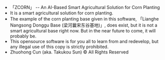* 「ZCORN」 -- An AI-Based Smart Agricultural Solution for Corn Planting
* It is a smart agricultural solution for corn planting.
* The example of the corn planting base given in this software, 「Lianghe Nangsong Donggu Base (梁河曩宋东谷基地)」, does exist, but it is not a smart agricultural base right now. But in the near future to come, it will probably be.
* This opensource software is for you all to learn from and redevelop, but any illegal use of this copy is strictly prohibited.
* Zhuohong Cun (aka. Takukou Sun) © All Rights Reserved
